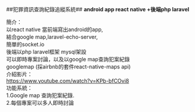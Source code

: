 ##犯罪資訊查詢紀錄追縱系統##
**android    app    react  native  +後端php  laravel**

簡介：  
以react  native  當前端寫出android的app,  
結合google  map,laravel-echo-server,  
簡單的socket.io  
後端以php  laravel框架  mysql架設  
可以即時專案討論，以及以google  map查詢犯案紀錄  
googlemap  (採airbnb的套件react-native-maps  api)  
介紹影片：  
https://www.youtube.com/watch?v=KPb-bfCOvi8  
功能系統：  
1.Google  map   查詢犯案紀錄.  
2.每個專案可以多人即時討論  
  